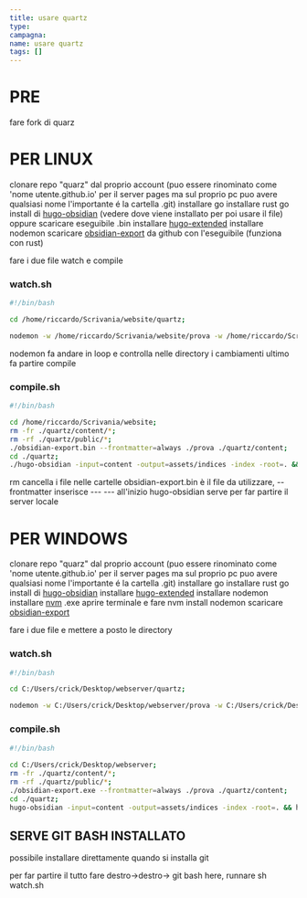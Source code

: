 ```yaml
---
title: usare quartz
type: 
campagna:
name: usare quartz
tags: []
---
```

# PRE

fare fork di quarz

# PER LINUX

clonare repo "quarz" dal proprio account (puo essere rinominato come 'nome utente.github.io' per il server pages ma sul proprio pc puo avere qualsiasi nome l'importante é la cartella .git)
installare go
installare rust
go install di [hugo-obsidian](https://github.com/jackyzha0/hugo-obsidian) (vedere dove viene installato per poi usare il file)
	oppure scaricare eseguibile .bin
installare [hugo-extended](https://github.com/gohugoio/hugo/releases)
installare nodemon
scaricare [obsidian-export](https://github.com/zoni/obsidian-export) da github con l'eseguibile (funziona con rust)

fare i due file watch e compile

### watch.sh

```sh
#!/bin/bash

cd /home/riccardo/Scrivania/website/quartz;

nodemon -w /home/riccardo/Scrivania/website/prova -w /home/riccardo/Scrivania/website/quartz/assets/js -w /home/riccardo/Scrivania/website/quartz/assets/styles -w /home/riccardo/Scrivania/website/quartz/layouts -w /home/riccardo/Scrivania/website/quartz/config.toml -w /home/riccardo/Scrivania/website/quartz/data/config.yaml -x "/home/riccardo/Scrivania/website/quartz/compile.sh" -e md,html,js,scss,xml
```

nodemon fa andare in loop e controlla nelle directory i cambiamenti
ultimo fa partire compile

### compile.sh

```sh
#!/bin/bash

cd /home/riccardo/Scrivania/website;
rm -fr ./quartz/content/*;
rm -rf ./quartz/public/*;
./obsidian-export.bin --frontmatter=always ./prova ./quartz/content;
cd ./quartz;
./hugo-obsidian -input=content -output=assets/indices -index -root=. && hugo server --enableGitInfo --minify;
```

rm cancella i file nelle cartelle
obsidian-export.bin è il file da utilizzare, --frontmatter inserisce --- --- all'inizio
hugo-obsidian serve per far partire il server locale



# PER WINDOWS

clonare repo "quarz" dal proprio account (puo essere rinominato come 'nome utente.github.io' per il server pages ma sul proprio pc puo avere qualsiasi nome l'importante é la cartella .git)
installare go
installare rust
go install di [hugo-obsidian](https://github.com/jackyzha0/hugo-obsidian)
installare [hugo-extended](https://github.com/gohugoio/hugo/releases) 
installare nodemon
	installare [nvm](https://github.com/coreybutler/nvm-windows/releases) .exe
	aprire terminale e fare nvm install nodemon
scaricare [obsidian-export](https://github.com/zoni/obsidian-export)

fare i due file e mettere a posto le directory

### watch.sh

```sh
#!/bin/bash

cd C:/Users/crick/Desktop/webserver/quartz;

nodemon -w C:/Users/crick/Desktop/webserver/prova -w C:/Users/crick/Desktop/webserver/quartz/assets/js -w C:/Users/crick/Desktop/webserver/quartz/assets/styles -w C:/Users/crick/Desktop/webserver/quartz/layouts -w C:/Users/crick/Desktop/webserver/quartz/config.toml -w C:/Users/crick/Desktop/webserver/quartz/data/config.yaml -x "C:/Users/crick/Desktop/webserver/quartz/compile.sh" -e md,html,js,scss,xml
```

### compile.sh

```sh
#!/bin/bash
 
cd C:/Users/crick/Desktop/webserver;
rm -fr ./quartz/content/*;
rm -rf ./quartz/public/*;
./obsidian-export.exe --frontmatter=always ./prova ./quartz/content;
cd ./quartz;
hugo-obsidian -input=content -output=assets/indices -index -root=. && hugo server --enableGitInfo --minify;
```

## SERVE GIT BASH INSTALLATO 

possibile installare direttamente quando si installa git



per far partire il tutto fare destro->destro-> git bash here, runnare sh watch.sh